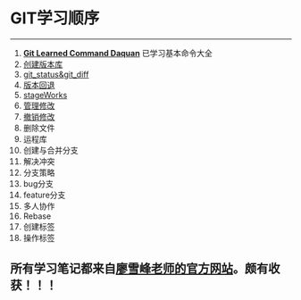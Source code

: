 # GIT学习顺序

------

1. [**Git Learned Command Daquan**]( https://github.com/Arctic2333/awesome-Learning-notes/blob/master/git_learn/git_learned_commandDaquan.md ) 已学习基本命令大全
2. [创建版本库]( [https://github.com/Arctic2333/awesome-Learning-notes/blob/master/git_learn/%E5%88%9B%E5%BB%BA%E7%89%88%E6%9C%AC%E5%BA%93.md](https://github.com/Arctic2333/awesome-Learning-notes/blob/master/git_learn/创建版本库.md) )
3. [git_status&git_diff]( https://github.com/Arctic2333/awesome-Learning-notes/blob/master/git_learn/git_status_And_git_diff.md )
4. [版本回退]( [https://github.com/Arctic2333/awesome-Learning-notes/blob/master/git_learn/%E7%89%88%E6%9C%AC%E5%9B%9E%E9%80%80.md](https://github.com/Arctic2333/awesome-Learning-notes/blob/master/git_learn/版本回退.md) )
5. [stageWorks]( https://github.com/Arctic2333/awesome-Learning-notes/blob/master/git_learn/stageWorks.md )
6. [管理修改]( [https://github.com/Arctic2333/awesome-Learning-notes/blob/master/git_learn/%E7%AE%A1%E7%90%86%E4%BF%AE%E6%94%B9.md](https://github.com/Arctic2333/awesome-Learning-notes/blob/master/git_learn/管理修改.md) )
7. [撤销修改]( [https://github.com/Arctic2333/awesome-Learning-notes/blob/master/git_learn/%E7%AE%A1%E7%90%86%E4%BF%AE%E6%94%B9.md](https://github.com/Arctic2333/awesome-Learning-notes/blob/master/git_learn/管理修改.md) )
8. 删除文件
9. 运程库
10. 创建与合并分支
11. 解决冲突
12. 分支策略
13. bug分支
14. feature分支
15. 多人协作
16. Rebase
17. 创建标签
18. 操作标签

## 所有学习笔记都来自[廖雪峰老师的官方网站](https://www.liaoxuefeng.com/wiki/896043488029600)。颇有收获！！！


